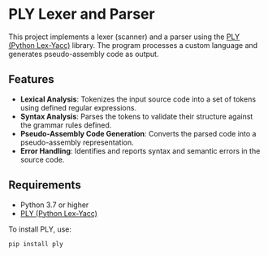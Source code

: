 # PLY Lexer and Parser

This project implements a lexer (scanner) and a parser using the [PLY (Python Lex-Yacc)](https://www.dabeaz.com/ply/) library. The program processes a custom language and generates pseudo-assembly code as output.

## Features

- **Lexical Analysis**: Tokenizes the input source code into a set of tokens using defined regular expressions.
- **Syntax Analysis**: Parses the tokens to validate their structure against the grammar rules defined.
- **Pseudo-Assembly Code Generation**: Converts the parsed code into a pseudo-assembly representation.
- **Error Handling**: Identifies and reports syntax and semantic errors in the source code.

## Requirements

- Python 3.7 or higher
- [PLY (Python Lex-Yacc)](https://www.dabeaz.com/ply/)

To install PLY, use:

```bash
pip install ply
